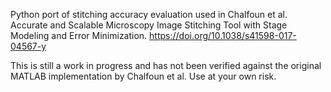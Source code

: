 Python port of stitching accuracy evaluation used in Chalfoun et al. Accurate and Scalable Microscopy Image Stitching Tool with Stage Modeling and Error Minimization. https://doi.org/10.1038/s41598-017-04567-y

This is still a work in progress and has not been verified against the original MATLAB implementation by Chalfoun et al. Use at your own risk.
